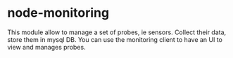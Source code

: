 node-monitoring
===============

This module allow to manage a set of probes, ie sensors. Collect their data, store them in mysql DB. You can use the monitoring client to have an UI to view and manages probes.
